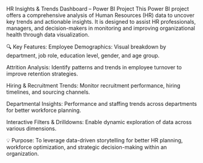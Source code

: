 HR Insights & Trends Dashboard – Power BI Project
This Power BI project offers a comprehensive analysis of Human Resources (HR) data to uncover key trends and actionable insights. It is designed to assist HR professionals, managers, and decision-makers in monitoring and improving organizational health through data visualization.

🔍 Key Features:
Employee Demographics:
Visual breakdown by department, job role, education level, gender, and age group.

Attrition Analysis: Identify patterns and trends in employee turnover to improve retention strategies.

Hiring & Recruitment Trends: Monitor recruitment performance, hiring timelines, and sourcing channels.

Departmental Insights: Performance and staffing trends across departments for better workforce planning.

Interactive Filters & Drilldowns: Enable dynamic exploration of data across various dimensions.

💡 Purpose:
To leverage data-driven storytelling for better HR planning, workforce optimization, and strategic decision-making within an organization.
